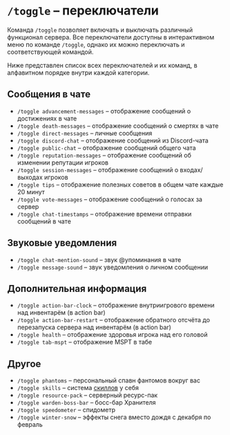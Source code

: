 # `/toggle` – переключатели

Команда `/toggle` позволяет включать и выключать различный функционал сервера. Все переключатели доступны в интерактивном меню по команде `/toggle`, однако их можно переключать и соответствующей командой.

Ниже представлен список всех переключателей и их команд, в алфавитном порядке внутри каждой категории.

## Сообщения в чате

- `/toggle advancement-messages` – отображение сообщений о достижениях в чате
- `/toggle death-messages` – отображение сообщений о смертях в чате
- `/toggle direct-messages` – личные сообщения
- `/toggle discord-chat` – отображение сообщений из Discord-чата
- `/toggle public-chat` – отображение сообщений общего чата
- `/toggle reputation-messages` – отображение сообщений об изменении репутации игроков
- `/toggle session-messages` – отображение сообщений о входах/выходах игроков
- `/toggle tips` – отображение полезных советов в общем чате каждые 20 минут
- `/toggle vote-messages` – отображение сообщений о голосах за сервер
- `/toggle chat-timestamps` – отображение времени отправки сообщений в чате

## Звуковые уведомления

- `/toggle chat-mention-sound` – звук @упоминания в чате
- `/toggle message-sound` – звук уведомления о личном сообщении

## Дополнительная информация

- `/toggle action-bar-clock` – отображение внутриигрового времени над инвентарём (в action bar)
- `/toggle action-bar-restart` – отображение обратного отсчёта до перезапуска сервера над инвентарём (в action bar)
- `/toggle health` – отображение здоровья игрока над его головой
- `/toggle tab-mspt` – отображение MSPT в табе

## Другое

- `/toggle phantoms` – персональный спавн фантомов вокруг вас
- `/toggle skills` – система [скиллов](/docs/skills/intro) у себя
- `/toggle resource-pack` – серверный ресурс-пак
- `/toggle warden-boss-bar` – босс-бар Хранителя
- `/toggle speedometer` – спидометр
- `/toggle winter-snow` – эффекты снега вместо дождя с декабря по февраль
